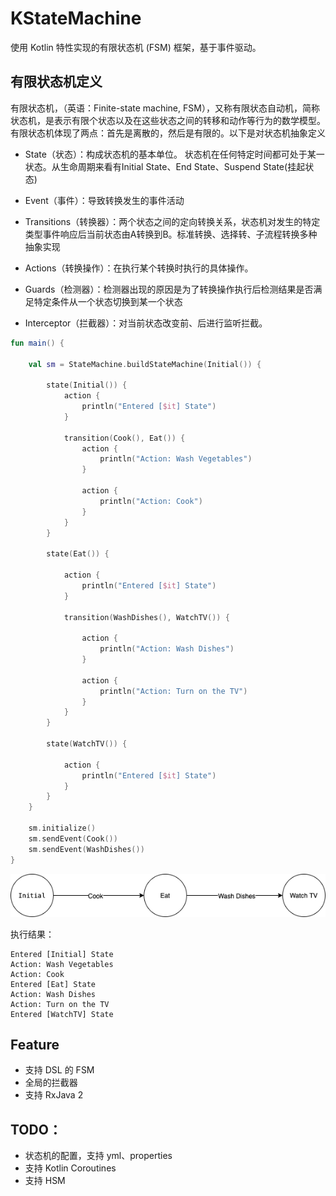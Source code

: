 # KStateMachine

使用 Kotlin 特性实现的有限状态机 (FSM) 框架，基于事件驱动。

## 有限状态机定义

有限状态机，（英语：Finite-state machine, FSM），又称有限状态自动机，简称状态机，是表示有限个状态以及在这些状态之间的转移和动作等行为的数学模型。有限状态机体现了两点：首先是离散的，然后是有限的。以下是对状态机抽象定义

* State（状态）：构成状态机的基本单位。 状态机在任何特定时间都可处于某一状态。从生命周期来看有Initial State、End State、Suspend State(挂起状态)

* Event（事件）：导致转换发生的事件活动

* Transitions（转换器）：两个状态之间的定向转换关系，状态机对发生的特定类型事件响应后当前状态由A转换到B。标准转换、选择转、子流程转换多种抽象实现

* Actions（转换操作）：在执行某个转换时执行的具体操作。

* Guards（检测器）：检测器出现的原因是为了转换操作执行后检测结果是否满足特定条件从一个状态切换到某一个状态

* Interceptor（拦截器）：对当前状态改变前、后进行监听拦截。

```kotlin
fun main() {

    val sm = StateMachine.buildStateMachine(Initial()) {

        state(Initial()) {
            action {
                println("Entered [$it] State")
            }

            transition(Cook(), Eat()) {
                action {
                    println("Action: Wash Vegetables")
                }

                action {
                    println("Action: Cook")
                }
            }
        }

        state(Eat()) {

            action {
                println("Entered [$it] State")
            }

            transition(WashDishes(), WatchTV()) {

                action {
                    println("Action: Wash Dishes")
                }

                action {
                    println("Action: Turn on the TV")
                }
            }
        }

        state(WatchTV()) {

            action {
                println("Entered [$it] State")
            }
        }
    }

    sm.initialize()
    sm.sendEvent(Cook())
    sm.sendEvent(WashDishes())
}
```

![](images/fsm.png)

执行结果：

```
Entered [Initial] State
Action: Wash Vegetables
Action: Cook
Entered [Eat] State
Action: Wash Dishes
Action: Turn on the TV
Entered [WatchTV] State
```

## Feature

* 支持 DSL 的 FSM
* 全局的拦截器
* 支持 RxJava 2


## TODO：

* 状态机的配置，支持 yml、properties
* 支持 Kotlin Coroutines
* 支持 HSM

